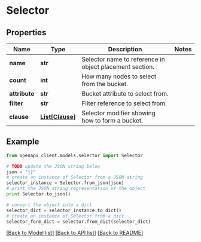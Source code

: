 # Selector


## Properties
Name | Type | Description | Notes
------------ | ------------- | ------------- | -------------
**name** | **str** | Selector name to reference in object placement section. | 
**count** | **int** | How many nodes to select from the bucket. | 
**attribute** | **str** | Bucket attribute to select from. | 
**filter** | **str** | Filter reference to select from. | 
**clause** | [**List[Clause]**](Clause.md) | Selector modifier showing how to form a bucket. | 

## Example

```python
from openapi_client.models.selector import Selector

# TODO update the JSON string below
json = "{}"
# create an instance of Selector from a JSON string
selector_instance = Selector.from_json(json)
# print the JSON string representation of the object
print Selector.to_json()

# convert the object into a dict
selector_dict = selector_instance.to_dict()
# create an instance of Selector from a dict
selector_form_dict = selector.from_dict(selector_dict)
```
[[Back to Model list]](../README.md#documentation-for-models) [[Back to API list]](../README.md#documentation-for-api-endpoints) [[Back to README]](../README.md)


